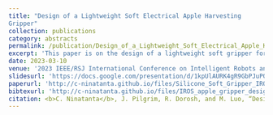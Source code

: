 ```yaml
---
title: "Design of a Lightweight Soft Electrical Apple Harvesting
Gripper"
collection: publications
category: abstracts
permalink: /publication/Design_of_a_Lightweight_Soft_Electrical_Apple_Harvesting_Gripper
excerpt: 'This paper is on the design of a lightweight soft gripper for apple harvesting.'
date: 2023-03-10
venue: '2023 IEEE/RSJ International Conference on Intelligent Robots and Systems (IROS 2023)'
slidesurl: 'https://docs.google.com/presentation/d/1kpUlAURK4gR9GbPJuPQaWWnPOTSkASSe/edit?usp=sharing&ouid=103583382193953600474&rtpof=true&sd=true'
paperurl: 'http://c-ninatanta.github.io/files/Silicone_Soft_Gripper_IROS 2023_Chris.pdf'
bibtexurl: 'http://c-ninatanta.github.io/files/IROS_apple_gripper_design.bib'
citation: <b>C. Ninatanta</b>, J. Pilgrim, R. Dorosh, and M. Luo, “Design of a lightweight soft electrical apple harvesting gripper,” in Proc. IEEE/RSJ Int. Conf. Intell. Robots Syst. (IROS), 2023.
---
```

<!--The contents above will be part of a list of publications, if the user clicks the link for the publication than the contents of section will be rendered as a full page, allowing you to provide more information about the paper for the reader. When publications are displayed as a single page, the contents of the above "citation" field will automatically be included below this section in a smaller font.

![Apple Gripper Prototype](/images/profile.jpg){:style="max-width:500px; display:block; margin:auto;"}
-->


